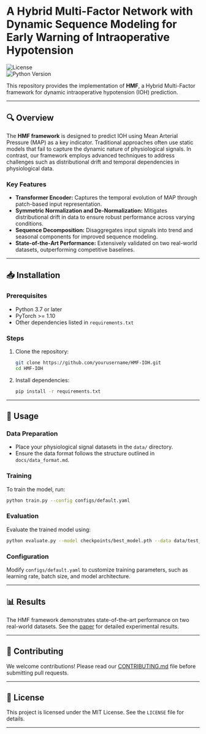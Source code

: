 # A Hybrid Multi-Factor Network with Dynamic Sequence Modeling for Early Warning of Intraoperative Hypotension

![License](https://img.shields.io/badge/license-MIT-blue.svg)  
![Python Version](https://img.shields.io/badge/python-3.7%2B-blue)  

This repository provides the implementation of **HMF**, a Hybrid Multi-Factor framework for dynamic intraoperative hypotension (IOH) prediction. 

---

## 🔍 Overview

The **HMF framework** is designed to predict IOH using Mean Arterial Pressure (MAP) as a key indicator. Traditional approaches often use static models that fail to capture the dynamic nature of physiological signals. In contrast, our framework employs advanced techniques to address challenges such as distributional drift and temporal dependencies in physiological data.

### Key Features
- **Transformer Encoder:** Captures the temporal evolution of MAP through patch-based input representation.
- **Symmetric Normalization and De-Normalization:** Mitigates distributional drift in data to ensure robust performance across varying conditions.
- **Sequence Decomposition:** Disaggregates input signals into trend and seasonal components for improved sequence modeling.
- **State-of-the-Art Performance:** Extensively validated on two real-world datasets, outperforming competitive baselines.

---

## 📥 Installation

### Prerequisites

- Python 3.7 or later
- PyTorch >= 1.10
- Other dependencies listed in `requirements.txt`

### Steps

1. Clone the repository:
   ```bash
   git clone https://github.com/yourusername/HMF-IOH.git
   cd HMF-IOH
   ```

2. Install dependencies:
   ```bash
   pip install -r requirements.txt
   ```

---

## 🚀 Usage

### Data Preparation

- Place your physiological signal datasets in the `data/` directory.
- Ensure the data format follows the structure outlined in `docs/data_format.md`.

### Training

To train the model, run:
```bash
python train.py --config configs/default.yaml
```

### Evaluation

Evaluate the trained model using:
```bash
python evaluate.py --model checkpoints/best_model.pth --data data/test_data.csv
```

### Configuration

Modify `configs/default.yaml` to customize training parameters, such as learning rate, batch size, and model architecture.

---

## 📊 Results

The HMF framework demonstrates state-of-the-art performance on two real-world datasets. See the [paper](https://arxiv.org/abs/2409.11064) for detailed experimental results.

---

## 🤝 Contributing

We welcome contributions! Please read our [CONTRIBUTING.md](CONTRIBUTING.md) file before submitting pull requests.

---

## 📜 License

This project is licensed under the MIT License. See the `LICENSE` file for details.

---


```
